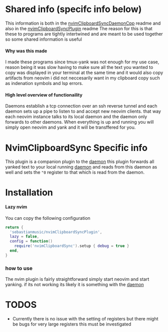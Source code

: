 # Shared info (specifc info below)
This information is both in the
[nvimClipboardSyncDaemonCpp](https://github.com/SebastianMusic/nvimClipboardSyncDaemonCpp)
readme and also in the
[nvimClipboardSyncPlugin](https://github.com/SebastianMusic/nvimClipboardSyncPlugin)
readme
The reason for this is that these to programs are tightly intertwined and are
meant to be used together so some shared information is useful
#### Why was this made
I made these programs since tmux-yank was not enough for my use case, reason
being it was slow having to make sure all the text you wanted to copy was
displayed in your terminal at the same time and it would also copy artifacts
from neovim i did not neccesarily want in my clipboard copy such as indenation
symbols and lsp errors.
#### High level overview of functionaility 
Daemons establish a tcp connection over an ssh reverse tunnel and each daemon
sets up a pipe to listen to and accept new neovim clients. that way each neovim
instance talks to its local daemon and the daemon only forwards to other
daemons.
When everything is up and running you will simply open neovim and yank and it
will be transffered for you.

# NvimClipboardSync Specific info
This plugin is a companion plugin to the [daemon](https://github.com/SebastianMusic/nvimClipboardSyncDaemonCpp) this plugin forwards all yanked text to your local running [daemon](https://github.com/SebastianMusic/nvimClipboardSyncDaemonCpp) and reads from this daemon as well and sets the `"0` register to that which is read from the daemon.
# Installation
#### Lazy nvim
You can copy the following configuration
```lua
return {
  'sebastianmusic/nvimClipboardSyncPlugin',
  lazy = false,
  config = function()
    require('nvimClipboardSync').setup { debug = true }
  end,
}
```

### how to use
The nvim plugin is fairly straightforward simply start neovim and start yanking.
if its not working its likely it is something with the [daemon](https://github.com/SebastianMusic/nvimClipboardSyncDaemonCpp)

# TODOS
- Currently there is no issue with the setting of registers but there might be
bugs for very large registers this must be investigated



